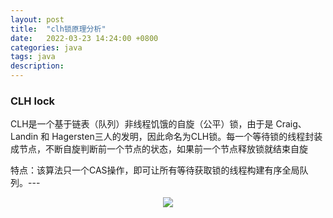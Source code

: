 ```yaml
---
layout: post
title:  "clh锁原理分析"
date:   2022-03-23 14:24:00 +0800
categories: java
tags: java
description:
---
```


### CLH lock
CLH是一个基于链表（队列）非线程饥饿的自旋（公平）锁，由于是 Craig、Landin 和 Hagersten三人的发明，因此命名为CLH锁。每一个等待锁的线程封装成节点，不断自旋判断前一个节点的状态，如果前一个节点释放锁就结束自旋      

特点：该算法只一个CAS操作，即可让所有等待获取锁的线程构建有序全局队列。---

<div align="center">
<img src="{{ site.baseurl }}/assets/images/2022-pic/p1.svg" />
</div>
